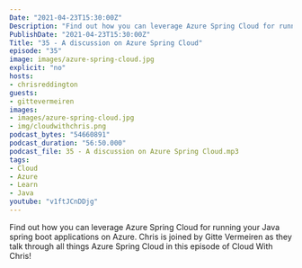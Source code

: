```yaml
---
Date: "2021-04-23T15:30:00Z"
Description: "Find out how you can leverage Azure Spring Cloud for running your Java spring boot applications on Azure. Chris is joined by Gitte Vermeiren as they talk through all things Azure Spring Cloud in this episode of Cloud With Chris!"
PublishDate: "2021-04-23T15:30:00Z"
Title: "35 - A discussion on Azure Spring Cloud"
episode: "35"
image: images/azure-spring-cloud.jpg
explicit: "no"
hosts:
- chrisreddington
guests:
- gittevermeiren
images:
- images/azure-spring-cloud.jpg
- img/cloudwithchris.png
podcast_bytes: "54660891"
podcast_duration: "56:50.000"
podcast_file: 35 - A discussion on Azure Spring Cloud.mp3
tags:
- Cloud
- Azure
- Learn
- Java
youtube: "v1ftJCnDDjg"
---
```

Find out how you can leverage Azure Spring Cloud for running your Java spring boot applications on Azure. Chris is joined by Gitte Vermeiren as they talk through all things Azure Spring Cloud in this episode of Cloud With Chris!